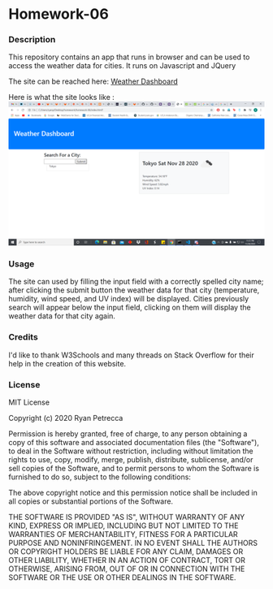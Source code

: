 # Homework-06

### Description 

This repository contains an app that runs in browser and can be used to access the weather data for cities.  It runs on Javascript and JQuery

The site can be reached here: [Weather Dashboard](https://ryryp97.github.io/Homework-06/) 

Here is what the site looks like : ![Weather Dashboard](images/weather_dashboard.png)

### Usage

The site can used by filling the input field with a correctly spelled city name; after clicking the submit button the weather data for that city (temperature, humidity, wind speed, and UV index) will be displayed.  Cities previously search will appear below the input field, clicking on them will display the weather data for that city again.

### Credits

I'd like to thank W3Schools and many threads on Stack Overflow for their help in the creation of this website.

### License

MIT License

Copyright (c) 2020 Ryan Petrecca

Permission is hereby granted, free of charge, to any person obtaining a copy of this software and associated documentation files (the "Software"), to deal in the Software without restriction, including without limitation the rights to use, copy, modify, merge, publish, distribute, sublicense, and/or sell copies of the Software, and to permit persons to whom the Software is furnished to do so, subject to the following conditions:

The above copyright notice and this permission notice shall be included in all copies or substantial portions of the Software.

THE SOFTWARE IS PROVIDED "AS IS", WITHOUT WARRANTY OF ANY KIND, EXPRESS OR IMPLIED, INCLUDING BUT NOT LIMITED TO THE WARRANTIES OF MERCHANTABILITY, FITNESS FOR A PARTICULAR PURPOSE AND NONINFRINGEMENT. IN NO EVENT SHALL THE AUTHORS OR COPYRIGHT HOLDERS BE LIABLE FOR ANY CLAIM, DAMAGES OR OTHER LIABILITY, WHETHER IN AN ACTION OF CONTRACT, TORT OR OTHERWISE, ARISING FROM, OUT OF OR IN CONNECTION WITH THE SOFTWARE OR THE USE OR OTHER DEALINGS IN THE SOFTWARE.
